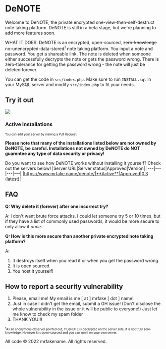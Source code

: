 # DeNOTE
Welcome to DeNOTE, the private encrypted one-view-then-self-destruct note taking platform. DeNOTE is still in a beta stage, but we're planning to add more features soon.

WHAT IT DOES: DeNOTE is an encrypted, open-sourced, ~~zero-knowledge~~ no-unencrypted-data-stored<sup>1</sup> note taking platform. You input a note and password. You get a shareable link. The note is deleted when someone either successfully decrypts the note or gets the password wrong. There is zero-tolerance for getting the password wrong - the note will just be deleted forever.

You can get the code in `src/index.php`. Make sure to run `INSTALL.sql` in your MySQL server and modify `src/index.php` to fit your needs.

## Try it out

<a href="https://www.mrfake.name/denote"><img src="https://user-images.githubusercontent.com/76186054/213033366-b53aff83-45ec-4cb6-aad7-587abe86f6a6.png"></a>

### Active Installations

<sub><sup>You can add your server by making a Pull Request.</sup></sub>


**Please note that many of the installations listed below are not owned by DeNOTE, be careful. Installations not owned by DeNOTE do NOT guarentee any type of data security or privacy!**

Do you want to see how DeNOTE works without installing it yourself? Check out the servers below!
|Server URL|Server status|Approved|Version|
|---|---|---|---|
|https://www.mrfake.name/denote/|**Active**|Approved|0.3 (latest)|

## FAQ

**Q: Why delete it (forever) after one incorrect try?**

A: I don't want brute force attacks. I could let someone try 5 or 10 times, but if they have a list of commonly used passwords, it would be more secure to only allow it _once_.

**Q: How is this more secure than another private encrypted note taking platform?**

A:

1. It destroys itself when you read it or when you get the password wrong.
2. It is open sourced.
3. You host it yourself!

## How to report a security vulnerability

1. Please, email me! My email is me [ at ] mrfake [ dot ] name!
2. Just in case I didn't get the email, submit a GH issue! (Don't disclose the whole vulnerability in the issue or it will be public to everyone!) Just let me know to check my spam folder
3. THANK YOU!!!

<sub><sup><sup>1</sup>As an anonymous observer pointed out, if DeNOTE is decrypted on the server side, it is not truly zero-knowledge. However it is open-sourced and you can run it on your own server.</sup></sub>

All code &copy; 2022 mrfakename. All rights reserved.
